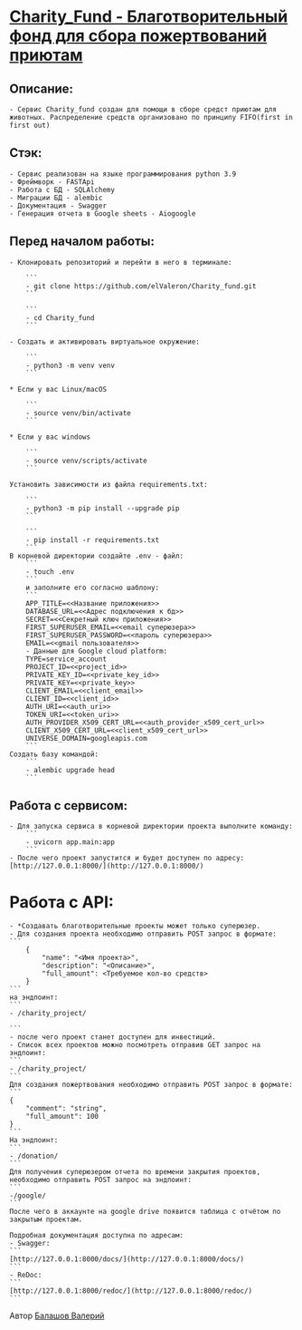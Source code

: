 # [Charity_Fund - Благотворительный фонд для сбора пожертвований приютам](https://github.com/elValeron/Charity_fund.git)

## Описание: 
    - Сервис Charity_fund создан для помощи в сборе средст приютам для животных. Распределение средств организовано по принципу FIFO(first in first out)


## Стэк:
    - Сервис реализован на языке программирования python 3.9
    - Фреймворк - FASTApi
    - Работа с БД - SQLAlchemy
    - Миграции БД - alembic
    - Документация - Swagger
    - Генерация отчета в Google sheets - Aiogoogle

## Перед началом работы:
    - Клонировать репозиторий и перейти в него в терминале:

        ```
        - git clone https://github.com/elValeron/Charity_fund.git
        ```

        ```
        - cd Charity_fund
        ```

    - Cоздать и активировать виртуальное окружение:

        ```
        - python3 -m venv venv
        ```

    * Если у вас Linux/macOS

        ```
        - source venv/bin/activate
        ```

    * Если у вас windows

        ```
        - source venv/scripts/activate
        ```

    Установить зависимости из файла requirements.txt:

        ```
        - python3 -m pip install --upgrade pip
        ```

        ```
        - pip install -r requirements.txt
        ```
    В корневой директории создайте .env - файл:
        ```
        - touch .env 
        ```
        и заполните его согласно шаблону:
        ```
        APP_TITLE=<<Название приложения>>
        DATABASE_URL=<<Адрес подключения к бд>>
        SECRET=<<Секретный ключ приложения>>
        FIRST_SUPERUSER_EMAIL=<<email суперюзера>>
        FIRST_SUPERUSER_PASSWORD=<<пароль суперюзера>>
        EMAIL=<<gmail пользователя>>
        - Данные для Google cloud platform:
        TYPE=service_account
        PROJECT_ID=<<project_id>>
        PRIVATE_KEY_ID=<<private_key_id>>
        PRIVATE_KEY=<<private_key>>
        CLIENT_EMAIL=<<client_email>>
        CLIENT_ID=<<client_id>>
        AUTH_URI=<<auth_uri>>
        TOKEN_URI=<<token_uri>>
        AUTH_PROVIDER_X509_CERT_URL=<<auth_provider_x509_cert_url>>
        CLIENT_X509_CERT_URL=<<client_x509_cert_url>>
        UNIVERSE_DOMAIN=googleapis.com
        ```
    Создать базу командой: 
        ```
        - alembic upgrade head
        ```
## Работа с сервисом: 
    - Для запуска сервиса в корневой директории проекта выполните команду:
        ```
        - uvicorn app.main:app
        ```
    - После чего проект запустится и будет доступен по адресу: [http://127.0.0.1:8000/](http://127.0.0.1:8000/)

# Работа с API:
    - *Создавать благотворительные проекты может только суперюзер.
    - Для создания проекта необходимо отправить POST запрос в формате:
    ```
        {
            "name": "<Имя проекта>",
            "description": "<Описание>",
            "full_amount": <Требуемое кол-во средств>
        }
    ```
    на эндпоинт:
    ```
    - /charity_project/
    
    ```
    - после чего проект станет доступен для инвестиций. 
    - Список всех проектов можно посмотреть отправив GET запрос на эндпоинт:
    ```
    - /charity_project/
    ```
    Для создания пожертвования необходимо отправить POST запрос в формате: 
    ```
    {
        "comment": "string",
        "full_amount": 100
    }
    ```
    На эндпоинт: 
    ```
    - /donation/
    ```
    Для получения суперюзером отчета по времени закрытия проектов, необходимо отправить POST запрос на эндпоинт:
    ```
    -/google/
    ```
    После чего в аккаунте на google drive появится таблица с отчётом по закрытым проектам. 

    Подробная документация доступна по адресам:
    - Swagger:
    ```
    [http://127.0.0.1:8000/docs/](http://127.0.0.1:8000/docs/)
    ```
    - ReDoc:
    ```
    [http://127.0.0.1:8000/redoc/](http://127.0.0.1:8000/redoc/)
    ```


Автор [Балашов Валерий](https://github.com/elValeron/)
